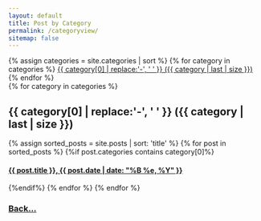 ```yaml
---
layout: default
title: Post by Category
permalink: /categoryview/
sitemap: false
---
```

 
 <div>
    {% assign categories = site.categories | sort %}
    {% for category in categories %}
        <span class="site-tag">
            <a href="#{{ category | first | slugify }}">
                    {{ category[0] | replace:'-', ' ' }} ({{ category | last | size }})
            </a>
        </span>
    {% endfor %}
</div>

<div id="index">
    {% for category in categories %}
        <a name="{{ category[0] }}"></a>
        <h2>{{ category[0] | replace:'-', ' ' }} ({{ category | last | size }})</h2>
        {% assign sorted_posts = site.posts | sort: 'title' %}
        {% for post in sorted_posts %}
            {%if post.categories contains category[0]%}
                <h4><a href="{{ site.url }}{{ site.baseurl }}{{ post.url }}" title="{{ post.title }}">{{ post.title }}, {{ post.date | date: "%B %e, %Y" }}<p class="date"></p></a></h4>
            {%endif%}
        {% endfor %}
    {% endfor %}
</div>


### [Back...]({{site.url}}/)
